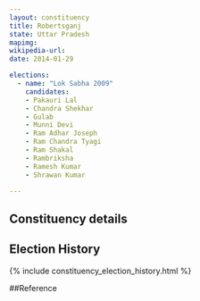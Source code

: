 ```yaml
---
layout: constituency
title: Robertsganj
state: Uttar Pradesh
mapimg: 
wikipedia-url: 
date: 2014-01-29

elections: 
  - name: "Lok Sabha 2009"
    candidates: 
    - Pakauri Lal 
    - Chandra Shekhar 
    - Gulab 
    - Munni Devi 
    - Ram Adhar Joseph 
    - Ram Chandra Tyagi 
    - Ram Shakal 
    - Rambriksha 
    - Ramesh Kumar 
    - Shrawan Kumar 

---
```

## Constituency details


## Election History
{% include constituency_election_history.html %}

##Reference

